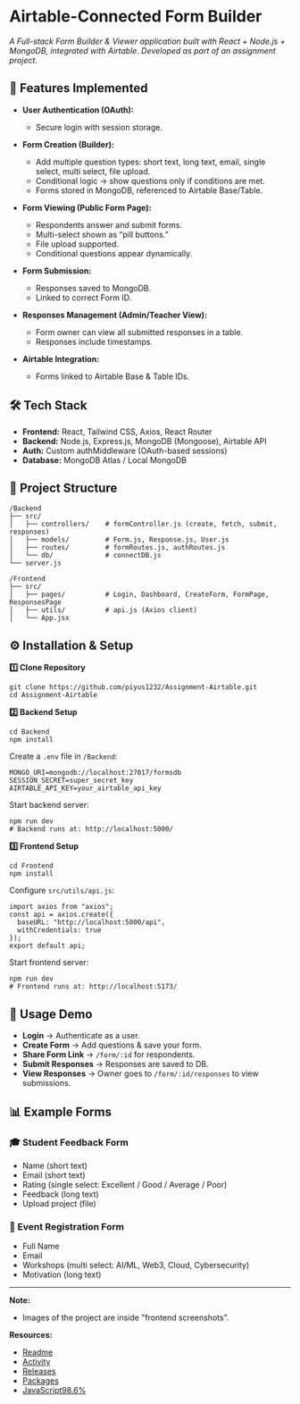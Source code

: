 
# Airtable-Connected Form Builder  
*A Full-stack Form Builder & Viewer application built with React + Node.js + MongoDB, integrated with Airtable. Developed as part of an assignment project.*

## 🚀 Features Implemented

- **User Authentication (OAuth):**
  - Secure login with session storage.

- **Form Creation (Builder):**
  - Add multiple question types: short text, long text, email, single select, multi select, file upload.
  - Conditional logic → show questions only if conditions are met.
  - Forms stored in MongoDB, referenced to Airtable Base/Table.

- **Form Viewing (Public Form Page):**
  - Respondents answer and submit forms.
  - Multi-select shown as “pill buttons.”
  - File upload supported.
  - Conditional questions appear dynamically.

- **Form Submission:**
  - Responses saved to MongoDB.
  - Linked to correct Form ID.

- **Responses Management (Admin/Teacher View):**
  - Form owner can view all submitted responses in a table.
  - Responses include timestamps.

- **Airtable Integration:**
  - Forms linked to Airtable Base & Table IDs.

## 🛠 Tech Stack

- **Frontend:** React, Tailwind CSS, Axios, React Router
- **Backend:** Node.js, Express.js, MongoDB (Mongoose), Airtable API
- **Auth:** Custom authMiddleware (OAuth-based sessions)
- **Database:** MongoDB Atlas / Local MongoDB

## 📂 Project Structure

```
/Backend
├── src/
│   ├── controllers/    # formController.js (create, fetch, submit, responses)
│   ├── models/         # Form.js, Response.js, User.js
│   ├── routes/         # formRoutes.js, authRoutes.js
│   └── db/             # connectDB.js
└── server.js

/Frontend
├── src/
│   ├── pages/          # Login, Dashboard, CreateForm, FormPage, ResponsesPage
│   ├── utils/          # api.js (Axios client)
│   └── App.jsx
```

## ⚙️ Installation & Setup

**1️⃣ Clone Repository**
```
git clone https://github.com/piyus1232/Assignment-Airtable.git
cd Assignment-Airtable
```

**2️⃣ Backend Setup**
```
cd Backend
npm install
```
Create a `.env` file in `/Backend`:
```
MONGO_URI=mongodb://localhost:27017/formsdb
SESSION_SECRET=super_secret_key
AIRTABLE_API_KEY=your_airtable_api_key
```
Start backend server:
```
npm run dev
# Backend runs at: http://localhost:5000/
```

**3️⃣ Frontend Setup**
```
cd Frontend
npm install
```
Configure `src/utils/api.js`:
```
import axios from "axios";
const api = axios.create({
  baseURL: "http://localhost:5000/api",
  withCredentials: true
});
export default api;
```
Start frontend server:
```
npm run dev
# Frontend runs at: http://localhost:5173/
```

## 🧪 Usage Demo

- **Login** → Authenticate as a user.
- **Create Form** → Add questions & save your form.
- **Share Form Link** → `/form/:id` for respondents.
- **Submit Responses** → Responses are saved to DB.
- **View Responses** → Owner goes to `/form/:id/responses` to view submissions.

## 📊 Example Forms

### 🎓 Student Feedback Form
- Name (short text)
- Email (short text)
- Rating (single select: Excellent / Good / Average / Poor)
- Feedback (long text)
- Upload project (file)

### 📅 Event Registration Form
- Full Name
- Email
- Workshops (multi select: AI/ML, Web3, Cloud, Cybersecurity)
- Motivation (long text)

---

**Note:**  
- Images of the project are inside "frontend screenshots".

**Resources:**  
- [Readme](https://github.com/piyus1232/Assignment-Airtable#readme-ov-file)
- [Activity](https://github.com/piyus1232/Assignment-Airtable/activity)
- [Releases](https://github.com/piyus1232/Assignment-Airtable/releases)
- [Packages](https://github.com/users/piyus1232/packages?repo_name=Assignment-Airtable)
- [JavaScript98.6%](https://github.com/piyus1232/Assignment-Airtable/search?l=javascript)
```
